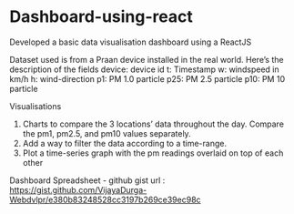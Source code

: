 # Dashboard-using-react
Developed a basic data visualisation dashboard using a ReactJS

Dataset used is from a Praan device installed in the real world.
Here’s the description of the fields
device: device id
t: Timestamp
w: windspeed in km/h
h: wind-direction
p1: PM 1.0 particle
p25: PM 2.5 particle
p10: PM 10 particle

Visualisations
1. Charts to compare the 3 locations’ data throughout the day. Compare the pm1, pm2.5, 
and pm10 values separately.
2. Add a way to filter the data according to a time-range.
3. Plot a time-series graph with the pm readings overlaid on top of each other

Dashboard Spreadsheet - github gist url : https://gist.github.com/VijayaDurga-Webdvlpr/e380b83248528cc3197b269ce39ec98c

